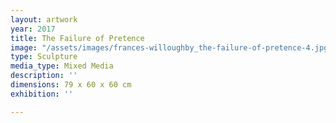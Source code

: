 ```yaml
---
layout: artwork
year: 2017
title: The Failure of Pretence
image: "/assets/images/frances-willoughby_the-failure-of-pretence-4.jpg"
type: Sculpture
media_type: Mixed Media
description: ''
dimensions: 79 x 60 x 60 cm
exhibition: ''

---
```

